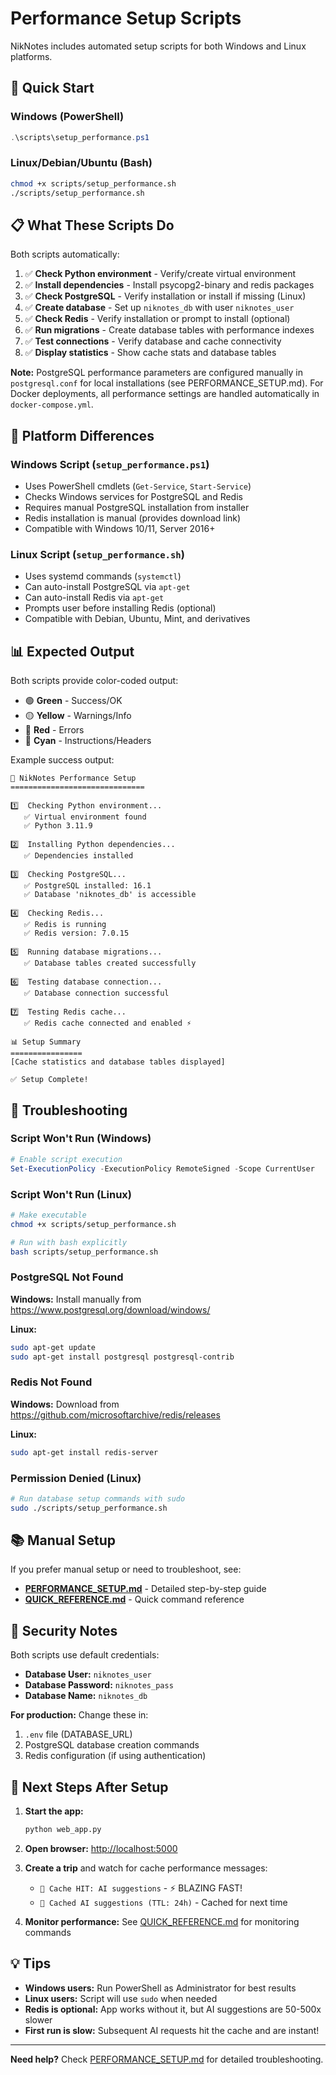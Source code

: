 # Performance Setup Scripts

NikNotes includes automated setup scripts for both Windows and Linux platforms.

## 🚀 Quick Start

### Windows (PowerShell)

```powershell
.\scripts\setup_performance.ps1
```

### Linux/Debian/Ubuntu (Bash)

```bash
chmod +x scripts/setup_performance.sh
./scripts/setup_performance.sh
```

## 📋 What These Scripts Do

Both scripts automatically:

1. ✅ **Check Python environment** - Verify/create virtual environment
2. ✅ **Install dependencies** - Install psycopg2-binary and redis packages
3. ✅ **Check PostgreSQL** - Verify installation or install if missing (Linux)
4. ✅ **Create database** - Set up `niknotes_db` with user `niknotes_user`
5. ✅ **Check Redis** - Verify installation or prompt to install (optional)
6. ✅ **Run migrations** - Create database tables with performance indexes
7. ✅ **Test connections** - Verify database and cache connectivity
8. ✅ **Display statistics** - Show cache stats and database tables

**Note:** PostgreSQL performance parameters are configured manually in `postgresql.conf` for local installations (see PERFORMANCE_SETUP.md). For Docker deployments, all performance settings are handled automatically in `docker-compose.yml`.

## 🔧 Platform Differences

### Windows Script (`setup_performance.ps1`)

- Uses PowerShell cmdlets (`Get-Service`, `Start-Service`)
- Checks Windows services for PostgreSQL and Redis
- Requires manual PostgreSQL installation from installer
- Redis installation is manual (provides download link)
- Compatible with Windows 10/11, Server 2016+

### Linux Script (`setup_performance.sh`)

- Uses systemd commands (`systemctl`)
- Can auto-install PostgreSQL via `apt-get`
- Can auto-install Redis via `apt-get`
- Prompts user before installing Redis (optional)
- Compatible with Debian, Ubuntu, Mint, and derivatives

## 📊 Expected Output

Both scripts provide color-coded output:

- 🟢 **Green** - Success/OK
- 🟡 **Yellow** - Warnings/Info
- 🔴 **Red** - Errors
- 🔵 **Cyan** - Instructions/Headers

Example success output:

```output
🚀 NikNotes Performance Setup
==============================

1️⃣  Checking Python environment...
   ✅ Virtual environment found
   ✅ Python 3.11.9

2️⃣  Installing Python dependencies...
   ✅ Dependencies installed

3️⃣  Checking PostgreSQL...
   ✅ PostgreSQL installed: 16.1
   ✅ Database 'niknotes_db' is accessible

4️⃣  Checking Redis...
   ✅ Redis is running
   ✅ Redis version: 7.0.15

5️⃣  Running database migrations...
   ✅ Database tables created successfully

6️⃣  Testing database connection...
   ✅ Database connection successful

7️⃣  Testing Redis cache...
   ✅ Redis cache connected and enabled ⚡

📊 Setup Summary
================
[Cache statistics and database tables displayed]

✅ Setup Complete!
```

## 🐛 Troubleshooting

### Script Won't Run (Windows)

```powershell
# Enable script execution
Set-ExecutionPolicy -ExecutionPolicy RemoteSigned -Scope CurrentUser
```

### Script Won't Run (Linux)

```bash
# Make executable
chmod +x scripts/setup_performance.sh

# Run with bash explicitly
bash scripts/setup_performance.sh
```

### PostgreSQL Not Found

**Windows:** Install manually from <https://www.postgresql.org/download/windows/>

**Linux:**

```bash
sudo apt-get update
sudo apt-get install postgresql postgresql-contrib
```

### Redis Not Found

**Windows:** Download from <https://github.com/microsoftarchive/redis/releases>

**Linux:**

```bash
sudo apt-get install redis-server
```

### Permission Denied (Linux)

```bash
# Run database setup commands with sudo
sudo ./scripts/setup_performance.sh
```

## 📚 Manual Setup

If you prefer manual setup or need to troubleshoot, see:

- **[PERFORMANCE_SETUP.md](PERFORMANCE_SETUP.md)** - Detailed step-by-step guide
- **[QUICK_REFERENCE.md](QUICK_REFERENCE.md)** - Quick command reference

## 🔐 Security Notes

Both scripts use default credentials:

- **Database User:** `niknotes_user`
- **Database Password:** `niknotes_pass`
- **Database Name:** `niknotes_db`

**For production:** Change these in:

1. `.env` file (DATABASE_URL)
2. PostgreSQL database creation commands
3. Redis configuration (if using authentication)

## 🎯 Next Steps After Setup

1. **Start the app:**

   ```bash
   python web_app.py
   ```

2. **Open browser:** <http://localhost:5000>

3. **Create a trip** and watch for cache performance messages:
   - `🚀 Cache HIT: AI suggestions` - ⚡ BLAZING FAST!
   - `💾 Cached AI suggestions (TTL: 24h)` - Cached for next time

4. **Monitor performance:** See [QUICK_REFERENCE.md](QUICK_REFERENCE.md) for monitoring commands

## 💡 Tips

- **Windows users:** Run PowerShell as Administrator for best results
- **Linux users:** Script will use `sudo` when needed
- **Redis is optional:** App works without it, but AI suggestions are 50-500x slower
- **First run is slow:** Subsequent AI requests hit the cache and are instant!

---

**Need help?** Check [PERFORMANCE_SETUP.md](PERFORMANCE_SETUP.md) for detailed troubleshooting.
